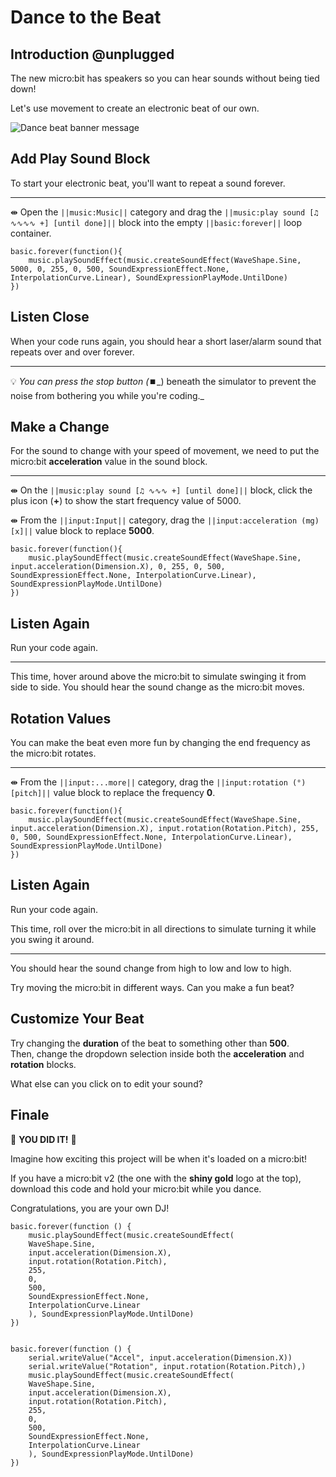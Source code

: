 # Dance to the Beat

## Introduction @unplugged

The new micro:bit has speakers so you can hear sounds without being tied down!

Let's use movement to create an electronic beat of our own.

![Dance beat banner message](/static/mb/projects/dance-beat.png)


## Add Play Sound Block

To start your electronic beat, you'll want to repeat a sound forever.

---

⇼ Open the ``||music:Music||`` category and drag the ``||music:play sound [♫ ∿∿∿∿ +] [until done]||``
block into the empty ``||basic:forever||`` loop container.



```blocks
basic.forever(function(){
    music.playSoundEffect(music.createSoundEffect(WaveShape.Sine, 5000, 0, 255, 0, 500, SoundExpressionEffect.None, InterpolationCurve.Linear), SoundExpressionPlayMode.UntilDone)
})
```



## Listen Close

When your code runs again, you should hear a short laser/alarm
sound that repeats over and over forever.

---

💡 _You can press the stop button (_⏹️_) beneath the simulator to prevent the noise from bothering you while you're coding._





## Make a Change

For the sound to change with your speed of movement, we need to put the
micro:bit **acceleration** value in the sound block.

---

⇼ On the ``||music:play sound [♫ ∿∿∿ +] [until done]||`` block, click the plus icon (**+**)
to show the start frequency value of 5000.

⇼ From the ``||input:Input||`` category, drag the ``||input:acceleration (mg) [x]||``
value block to replace **5000**.


```blocks
basic.forever(function(){
    music.playSoundEffect(music.createSoundEffect(WaveShape.Sine, input.acceleration(Dimension.X), 0, 255, 0, 500, SoundExpressionEffect.None, InterpolationCurve.Linear), SoundExpressionPlayMode.UntilDone)
})
```



## Listen Again

Run your code again.

---

This time, hover around above the micro:bit to simulate swinging it from side to side.
You should hear the sound change as the micro:bit moves.



## Rotation Values

You can make the beat even more fun by changing the end frequency as the micro:bit rotates.

---

⇼ From the ``||input:...more||`` category, drag the ``||input:rotation (°) [pitch]||``
value block to replace the frequency **0**.


```blocks
basic.forever(function(){
    music.playSoundEffect(music.createSoundEffect(WaveShape.Sine, input.acceleration(Dimension.X), input.rotation(Rotation.Pitch), 255, 0, 500, SoundExpressionEffect.None, InterpolationCurve.Linear), SoundExpressionPlayMode.UntilDone)
})
```



## Listen Again

Run your code again.


This time, roll over the micro:bit in all directions to simulate turning it while you
swing it around.

---

You should hear the sound change from high to low and low to high.

Try moving the micro:bit in different ways. Can you make a fun beat?



## Customize Your Beat

Try changing the **duration** of the beat to something other than **500**. <br/>
Then, change the dropdown selection inside both the **acceleration** and **rotation**
blocks.

What else can you click on to edit your sound?




## Finale

👏 **YOU DID IT!** 👏

Imagine how exciting this project will be when it's loaded on a micro:bit!

If you have a micro:bit v2 (the one with the **shiny gold** logo at the top),
download this code and hold your micro:bit while you dance.

Congratulations, you are your own DJ!



```blocks
basic.forever(function () {
    music.playSoundEffect(music.createSoundEffect(
    WaveShape.Sine,
    input.acceleration(Dimension.X),
    input.rotation(Rotation.Pitch),
    255,
    0,
    500,
    SoundExpressionEffect.None,
    InterpolationCurve.Linear
    ), SoundExpressionPlayMode.UntilDone)
})
```

```ghost

basic.forever(function () {
    serial.writeValue("Accel", input.acceleration(Dimension.X))
    serial.writeValue("Rotation", input.rotation(Rotation.Pitch),)
    music.playSoundEffect(music.createSoundEffect(
    WaveShape.Sine,
    input.acceleration(Dimension.X),
    input.rotation(Rotation.Pitch),
    255,
    0,
    500,
    SoundExpressionEffect.None,
    InterpolationCurve.Linear
    ), SoundExpressionPlayMode.UntilDone)
})

```
